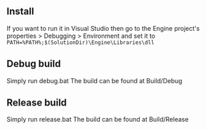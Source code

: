 ## Install

If you want to run it in Visual Studio then go to the Engine project's properties > Debugging > Environment and set it to `PATH=%PATH%;$(SolutionDir)\Engine\Libraries\dll`

## Debug build

Simply run debug.bat
The build can be found at Build/Debug

## Release build

Simply run release.bat 
The build can be found at Build/Release
